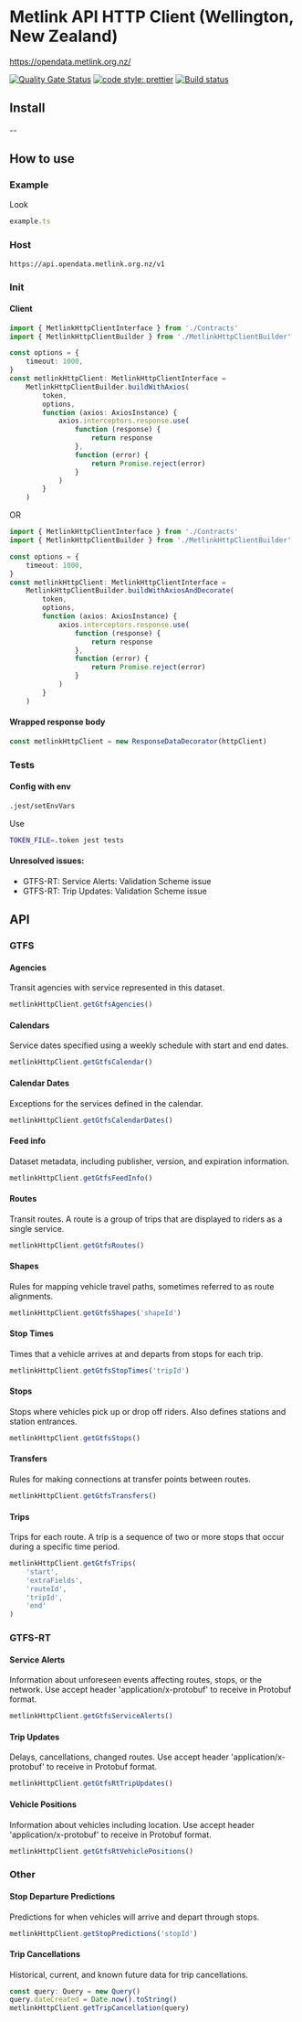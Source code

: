 # Metlink API HTTP Client (Wellington, New Zealand)

https://opendata.metlink.org.nz/

[![Quality Gate Status](https://sonarcloud.io/api/project_badges/measure?project=jaddek_metlink-api-http-client-typescript&metric=alert_status)](https://sonarcloud.io/summary/new_code?id=jaddek_metlink-api-http-client-typescript)
[![code style: prettier](https://img.shields.io/badge/code_style-prettier-ff69b4.svg?style=flat-square)](https://github.com/prettier/prettier)
[![Build status](https://img.shields.io/github/actions/workflow/status/jaddek/metlink-api-http-client-typescript/node.js.yml?branch=main&label=CI&logo=github&style=flat-square)](https://github.com/jaddek/metlink-api-http-client-typescript/node.js.yml)

## Install

--

## How to use

### Example

Look

```ts
example.ts
```

### Host

```
https://api.opendata.metlink.org.nz/v1
```

### Init

#### Client

```ts
import { MetlinkHttpClientInterface } from './Contracts'
import { MetlinkHttpClientBuilder } from './MetlinkHttpClientBuilder'

const options = {
    timeout: 1000,
}
const metlinkHttpClient: MetlinkHttpClientInterface =
    MetlinkHttpClientBuilder.buildWithAxios(
        token,
        options,
        function (axios: AxiosInstance) {
            axios.interceptors.response.use(
                function (response) {
                    return response
                },
                function (error) {
                    return Promise.reject(error)
                }
            )
        }
    )
```

OR

```ts
import { MetlinkHttpClientInterface } from './Contracts'
import { MetlinkHttpClientBuilder } from './MetlinkHttpClientBuilder'

const options = {
    timeout: 1000,
}
const metlinkHttpClient: MetlinkHttpClientInterface =
    MetlinkHttpClientBuilder.buildWithAxiosAndDecorate(
        token,
        options,
        function (axios: AxiosInstance) {
            axios.interceptors.response.use(
                function (response) {
                    return response
                },
                function (error) {
                    return Promise.reject(error)
                }
            )
        }
    )
```

#### Wrapped response body

```ts
const metlinkHttpClient = new ResponseDataDecorator(httpClient)
```

### Tests

#### Config with env

```bash
.jest/setEnvVars
```

Use

```bash
TOKEN_FILE=.token jest tests
```

#### Unresolved issues:

-   GTFS-RT: Service Alerts: Validation Scheme issue
-   GTFS-RT: Trip Updates: Validation Scheme issue

## API

### GTFS

#### Agencies

Transit agencies with service represented in this dataset.

```ts
metlinkHttpClient.getGtfsAgencies()
```

#### Calendars

Service dates specified using a weekly schedule with start and end dates.

```ts
metlinkHttpClient.getGtfsCalendar()
```

#### Calendar Dates

Exceptions for the services defined in the calendar.

```ts
metlinkHttpClient.getGtfsCalendarDates()
```

#### Feed info

Dataset metadata, including publisher, version, and expiration information.

```ts
metlinkHttpClient.getGtfsFeedInfo()
```

#### Routes

Transit routes. A route is a group of trips that are displayed to riders as a single service.

```ts
metlinkHttpClient.getGtfsRoutes()
```

#### Shapes

Rules for mapping vehicle travel paths, sometimes referred to as route alignments.

```ts
metlinkHttpClient.getGtfsShapes('shapeId')
```

#### Stop Times

Times that a vehicle arrives at and departs from stops for each trip.

```ts
metlinkHttpClient.getGtfsStopTimes('tripId')
```

#### Stops

Stops where vehicles pick up or drop off riders. Also defines stations and station entrances.

```ts
metlinkHttpClient.getGtfsStops()
```

#### Transfers

Rules for making connections at transfer points between routes.

```ts
metlinkHttpClient.getGtfsTransfers()
```

#### Trips

Trips for each route. A trip is a sequence of two or more stops that occur during a specific time period.

```ts
metlinkHttpClient.getGtfsTrips(
    'start',
    'extraFields',
    'routeId',
    'tripId',
    'end'
)
```

### GTFS-RT

#### Service Alerts

Information about unforeseen events affecting routes, stops, or the network. Use accept header 'application/x-protobuf'
to receive in Protobuf format.

```ts
metlinkHttpClient.getGtfsServiceAlerts()
```

#### Trip Updates

Delays, cancellations, changed routes. Use accept header 'application/x-protobuf' to receive in Protobuf format.

```ts
metlinkHttpClient.getGtfsRtTripUpdates()
```

#### Vehicle Positions

Information about vehicles including location. Use accept header 'application/x-protobuf' to receive in Protobuf format.

```ts
metlinkHttpClient.getGtfsRtVehiclePositions()
```

### Other

#### Stop Departure Predictions

Predictions for when vehicles will arrive and depart through stops.

```ts
metlinkHttpClient.getStopPredictions('stopId')
```

#### Trip Cancellations

Historical, current, and known future data for trip cancellations.

```ts
const query: Query = new Query()
query.dateCreated = Date.now().toString()
metlinkHttpClient.getTripCancellation(query)
```
